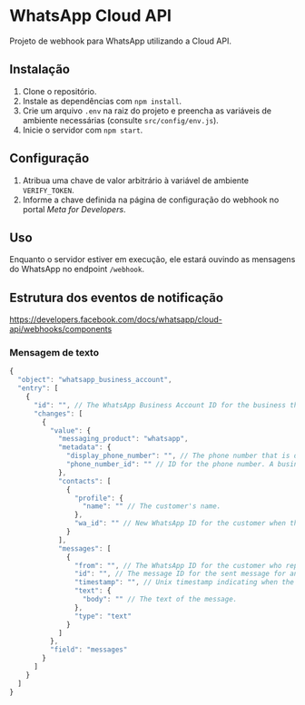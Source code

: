 # WhatsApp Cloud API

Projeto de webhook para WhatsApp utilizando a Cloud API.

## Instalação

1. Clone o repositório.
2. Instale as dependências com `npm install`.
3. Crie um arquivo `.env` na raiz do projeto e preencha as variáveis de ambiente necessárias (consulte `src/config/env.js`).
4. Inicie o servidor com `npm start`.

## Configuração

1. Atribua uma chave de valor arbitrário à variável de ambiente `VERIFY_TOKEN`.
2. Informe a chave definida na página de configuração do webhook no portal *Meta for Developers*.

## Uso

Enquanto o servidor estiver em execução, ele estará ouvindo as mensagens do WhatsApp no endpoint `/webhook`.

## Estrutura dos eventos de notificação

https://developers.facebook.com/docs/whatsapp/cloud-api/webhooks/components

### Mensagem de texto

```javascript
{
  "object": "whatsapp_business_account",
  "entry": [
    {
      "id": "", // The WhatsApp Business Account ID for the business that is subscribed to the webhook.
      "changes": [
        {
          "value": {
            "messaging_product": "whatsapp",
            "metadata": {
              "display_phone_number": "", // The phone number that is displayed for a business.
              "phone_number_id": "" // ID for the phone number. A business can respond to a message using this ID.
            },
            "contacts": [
              {
                "profile": {
                  "name": "" // The customer's name.
                },
                "wa_id": "" // New WhatsApp ID for the customer when their phone number is updated. Available on webhook versions v12.0 and later.
              }
            ],
            "messages": [
              {
                "from": "", // The WhatsApp ID for the customer who replied to an inbound message.
                "id": "", // The message ID for the sent message for an inbound reply.
                "timestamp": "", // Unix timestamp indicating when the WhatsApp server received the message from the customer.
                "text": {
                  "body": "" // The text of the message.
                },
                "type": "text"
              }
            ]
          },
          "field": "messages"
        }
      ]
    }
  ]
}
```

